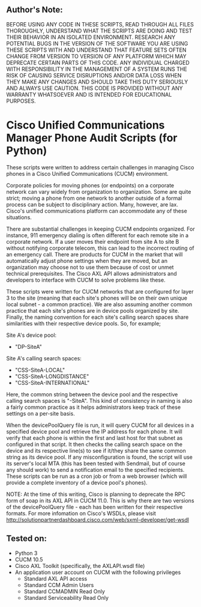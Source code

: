 Author's Note:
--------------
BEFORE USING ANY CODE IN THESE SCRIPTS, READ THROUGH ALL FILES THOROUGHLY, UNDERSTAND WHAT THE SCRIPTS ARE DOING AND TEST THEIR BEHAVIOR IN AN ISOLATED ENVIRONMENT.  RESEARCH ANY POTENTIAL BUGS IN THE VERSION OF THE SOFTWARE YOU ARE USING THESE SCRIPTS WITH AND UNDERSTAND THAT FEATURE SETS OFTEN CHANGE FROM VERSION TO VERSION OF ANY PLATFORM WHICH MAY DEPRECATE CERTAIN PARTS OF THIS CODE.  ANY INDIVIDUAL CHARGED WITH RESPONSIBILITY IN THE MANAGEMENT OF A SYSTEM RUNS THE RISK OF CAUSING SERVICE DISRUPTIONS AND/OR DATA LOSS WHEN THEY MAKE ANY CHANGES AND SHOULD TAKE THIS DUTY SERIOUSLY AND ALWAYS USE CAUTION.  THIS CODE IS PROVIDED WITHOUT ANY WARRANTY WHATSOEVER AND IS INTENDED FOR EDUCATIONAL PURPOSES.  

Cisco Unified Communications Manager Phone Audit Scripts (for Python)
=======================================================
These scripts were written to address certain challenges in managing Cisco phones in a Cisco Unified Communications (CUCM) environment.  

Corporate policies for moving phones (or endpoints) on a corporate network can vary widely from organization to organization.  Some are quite strict; moving a phone from one network to another outside of a formal process can be subject to disciplinary action.  Many, however, are lax.  Cisco's unified communications platform can accommodate any of these situations.

There are substantial challenges in keeping CUCM endpoints organized.  For instance, 911 emergency dialing is often different for each remote site in a corporate network.  If a user moves their endpoint from site A to site B without notifying corporate telecom, this can lead to the incorrect routing of an emergency call.  There are products for CUCM in the market that will automatically adjust phone settings when they are moved, but an organization may choose not to use them because of cost or unmet technical prerequisites.  The Cisco AXL API allows administrators and developers to interface with CUCM to solve problems like these.  

These scripts were written for CUCM networks that are configured for layer 3 to the site (meaning that each site's phones will be on their own unique local subnet - a common practice).  We are also assuming another common practice that each site's phones are in device pools organized by site.  Finally, the naming convention for each site's calling search spaces share similarities with their respective device pools.  So, for example;

Site A's device pool:
  * "DP-SiteA"

Site A's calling search spaces:
  * "CSS-SiteA-LOCAL"
  * "CSS-SiteA-LONGDISTANCE"
  * "CSS-SiteA-INTERNATIONAL"

Here, the common string between the device pool and the respective calling search spaces is "-SiteA".  This kind of consistency in naming is also a fairly common practice as it helps administrators keep track of these settings on a per-site basis.

When the devicePoolQuery file is run, it will query CUCM for all devices in a specified device pool and retrieve the IP address for each phone.  It will verify that each phone is within the first and last host for that subnet as configured in that script.  It then checks the calling search space on the device and its respective line(s) to see if it/they share the same common string as its device pool.  If any misconfiguration is found, the script will use its server's local MTA (this has been tested with Sendmail, but of course any should work) to send a notification email to the specified recipients.  These scripts can be run as a cron job or from a web browser (which will provide a complete inventory of a device pool's phones).

NOTE:  At the time of this writing, Cisco is planning to deprecate the RPC form of soap in its AXL API in CUCM 11.0.  This is why there are two versions of the devicePoolQuery file - each has been written for their respective formats.  For more infomation on Cisco's WSDLs, please visit http://solutionpartnerdashboard.cisco.com/web/sxml-developer/get-wsdl  

Tested on:
----------
* Python 3
* CUCM 10.5
* Cisco AXL Toolkit (specifically, the AXLAPI.wsdl file)
* An application user account on CUCM with the following privileges
  * Standard AXL API access
  * Standard CCM Admin Users
  * Standard CCMADMIN Read Only
  * Standard Serviceability Read Only
